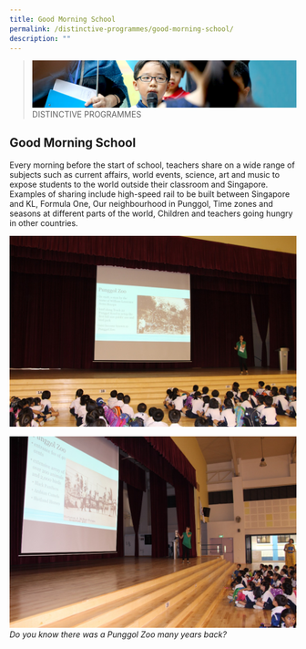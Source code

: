 ```yaml
---
title: Good Morning School
permalink: /distinctive-programmes/good-morning-school/
description: ""
---
```

>![](/images/Distinctive%20Programmes/distinctive-programme_02.jpg)
>DISTINCTIVE PROGRAMMES

## Good Morning School

Every morning before the start of school, teachers share on a wide range of subjects such as current affairs, world events, science, art and music to expose students to the world outside their classroom and Singapore. Examples of sharing include high-speed rail to be built between Singapore and KL, Formula One, Our neighbourhood in Punggol, Time zones and seasons at different parts of the world, Children and teachers going hungry in other countries.

![](/images/Distinctive%20Programmes/Good%20Morning%20School%201.jpg)

![](/images/Distinctive%20Programmes/Good%20Morning%20School%202.jpg)
_Do you know there was a Punggol Zoo many years back?_